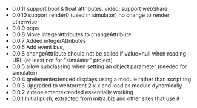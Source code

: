 * 0.0.11 support bool & float attributes, video: support webShare  
* 0.0.10 support render0 (used in simulator) no change to render otherwise
* 0.0.9 oops
* 0.0.8 Move integerAttributes to changeAttribute
* 0.0.7 Added integerAttributes
* 0.0.6 Add event bus, 
* 0.0.6 changeAttribute should not be called if value=null when reading URL (at least not for "simulator" project)
* 0.0.5 allow subclassing when setting an object parameter (needed for simulator)
* 0.0.4 qrelementextended displays using a module rather than script tag
* 0.0.3 Upgraded to webtorrent 2.x.x and load as module dynamically
* 0.0.2 videoelementextended essentially working
* 0.0.1 Initial push, extracted from mitra.biz and other sites that use it